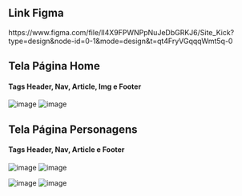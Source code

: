 <h2>Link Figma</h2>
https://www.figma.com/file/Il4X9FPWNPpNuJeDbGRKJ6/Site_Kick?type=design&node-id=0-1&mode=design&t=qt4FryVGqqqWmt5q-0

<h2>Tela Página Home</h2>
<h4> Tags Header, Nav, Article, Img e Footer</h4>
  
![image](https://github.com/gabrielarebeca/Desafio_UI-UX_Website/assets/110422932/9638736c-e2ee-4558-b581-e7388638dda5)
![image](https://github.com/gabrielarebeca/Desafio_UI-UX_Website/assets/110422932/76dcb862-8f36-499a-9d1d-745ee924f5cd)

<h2>Tela Página Personagens</h2>
<h4> Tags Header, Nav, Article e Footer</h4>
  
![image](https://github.com/gabrielarebeca/Desafio_UI-UX_Website/assets/110422932/9a712933-4d7e-424a-8782-3a021ddd7e34)
![image](https://github.com/gabrielarebeca/Desafio_UI-UX_Website/assets/110422932/b83cee63-103e-42a8-927b-2a3fa97a1d55)

![image](https://github.com/gabrielarebeca/Desafio_UI-UX_Website/assets/110422932/df3fbbb8-3eab-42d1-81ae-d0acda50a82f)
![image](https://github.com/gabrielarebeca/Desafio_UI-UX_Website/assets/110422932/062f390e-e89d-4deb-b936-ff10b7d93af7)





